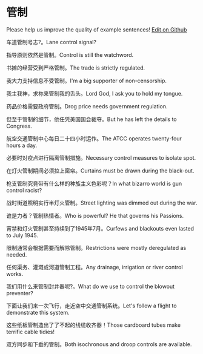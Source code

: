 # 管制

Please help us improve the quality of example sentences! [Edit on Github](https://github.com/jiyushe/jiyu-example-sentence-source/blob/main/chinese/guanzhi.md)

<p><span class="chinese">车道管制号志?。</span><span class="english">Lane control signal?</span></p>

<p><span class="chinese">指导原则依然是管制。</span><span class="english">Control is still the watchword.</span></p>

<p><span class="chinese">书摊的经营受到严格管制。</span><span class="english">The trade is strictly regulated.</span></p>

<p><span class="chinese">我大力支持信息不受管制。</span><span class="english">I'm a big supporter of non-censorship.</span></p>

<p><span class="chinese">我主我神，求祢来管制我的舌头。</span><span class="english">Lord God, I ask you to hold my tongue.</span></p>

<p><span class="chinese">药品价格需要政府管制。</span><span class="english">Drog price needs government regulation.</span></p>

<p><span class="chinese">但至于管制的细节，他任凭美国国会裁夺。</span><span class="english">But he has left the details to Congress.</span></p>

<p><span class="chinese">航空交通管制中心每日二十四小时运作。</span><span class="english">The ATCC operates twenty-four hours a day.</span></p>

<p><span class="chinese">必要时对疫点进行隔离管制措施。</span><span class="english">Necessary control measures to isolate spot.</span></p>

<p><span class="chinese">在灯火管制期间必须拉上窗帘。</span><span class="english">Curtains must be drawn during the black-out.</span></p>

<p><span class="chinese">枪支管制究竟带有什么样的种族主义色彩呢？</span><span class="english">In what bizarro world is gun control racist?</span></p>

<p><span class="chinese">战时街道照明实行半灯火管制。</span><span class="english">Street lighting was dimmed out during the war.</span></p>

<p><span class="chinese">谁是力者？管制热情者。</span><span class="english">Who is powerful? He that governs his Passions.</span></p>

<p><span class="chinese">宵禁和灯火管制甚至持续到了1945年7月。</span><span class="english">Curfews and blackouts even lasted to July 1945.</span></p>

<p><span class="chinese">限制通常会根据需要而解除管制。</span><span class="english">Restrictions were mostly deregulated as needed.</span></p>

<p><span class="chinese">任何渠务、灌溉或河道管制工程。</span><span class="english">Any drainage, irrigation or river control works.</span></p>

<p><span class="chinese">我们用什么来管制封井器呢?。</span><span class="english">What do we use to control the blowout preventer?</span></p>

<p><span class="chinese">下面让我们来一次飞行，走近空中交通管制系统。</span><span class="english">Let's follow a flight to demonstrate this system.</span></p>

<p><span class="chinese">这些纸板管制造出了了不起的线缆收齐器！</span><span class="english">Those cardboard tubes make terrific cable tidies!</span></p>

<p><span class="chinese">双方同步和下垂的管制。</span><span class="english">Both isochronous and droop controls are available.</span></p>


